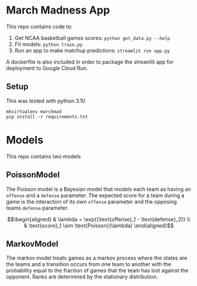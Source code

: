 # March Madness App

This repo contains code to:

1. Get NCAA basketball games scores: `python get_data.py --help`
2. Fit models: `python train.py`
3. Run an app to make matchup predictions: `streamlit run app.py`

A dockerfile is also included in order to package the streamlit app for deployment to Google Cloud Run.

## Setup

This was tested with python 3.10

```shell
mkvirtualenv marchmad
pip install -r requirements.txt
```

# Models

This repo contains two models

## PoissonModel

The Poisson model is a Bayesian model that models each team as having an `offense` and a `defense` parameter. The expected score for a team during a game is the interaction of its own `offense` parameter and the opposing teams `defense` parameter.

```math
\begin{aligned}
& \lambda = \exp{(\text{offense}_1 - \text{defense}_2)} \\
& \text{score}_1 \sim \text{Poisson}(\lambda)
\end{aligned}
```
## MarkovModel

The markov model treats games as a markov process where the states are the teams and a transition occurs from one team to another with the probability equal to the fraction of games that the team has lost against the opponent.
Ranks are determined by the stationary distribution.
